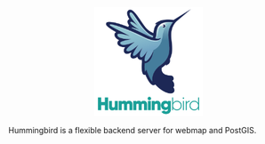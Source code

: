 <p align="center">
  <img width="196" src="./adv/hummingbird.svg">
</p>

Hummingbird is a flexible backend server for webmap and PostGIS.

